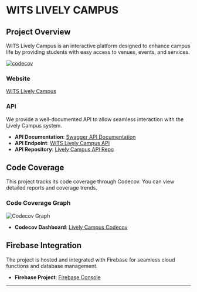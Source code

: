 # WITS LIVELY CAMPUS

## Project Overview

WITS Lively Campus is an interactive platform designed to enhance campus life by providing students with easy access to venues, events, and services.

[![codecov](https://codecov.io/gh/muano-thee-last/lively-campus/branch/main/graph/badge.svg)](https://codecov.io/gh/muano-thee-last/lively-campus)

### Website
[WITS Lively Campus](https://witslivelycampus.web.app/)

### API
We provide a well-documented API to allow seamless interaction with the Lively Campus system.
- **API Documentation**: [Swagger API Documentation](https://app.swaggerhub.com/apis-docs/MuanoMasiagwala/LivelyCampus/1.0.0)
- **API Endpoint**: [WITS Lively Campus API](https://us-central1-witslivelycampus.cloudfunctions.net/app/)
- **API Repository**: [Lively Campus API Repo](https://github.com/muano-thee-last/lively-campus-api/)

## Code Coverage

This project tracks its code coverage through Codecov. You can view detailed reports and coverage trends.

### Code Coverage Graph
![Codecov Graph](https://codecov.io/gh/muano-thee-last/lively-campus/branch/main/graphs/tree.svg)

- **Codecov Dashboard**: [Lively Campus Codecov](https://app.codecov.io/gh/muano-thee-last/lively-campus)

## Firebase Integration

The project is hosted and integrated with Firebase for seamless cloud functions and database management.

- **Firebase Project**: [Firebase Console](https://console.firebase.google.com/u/1/project/witslivelycampus/overview)

---
